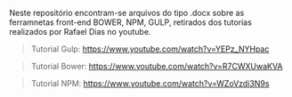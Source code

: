 Neste repositório encontram-se arquivos do tipo .docx sobre as ferramnetas front-end BOWER, NPM, GULP, retirados dos tutorias realizados por Rafael Dias no youtube.

>Tutorial Gulp: https://www.youtube.com/watch?v=YEPz_NYHpac

>Tutorial Bower: https://www.youtube.com/watch?v=R7CWXUwaKVA

>Tutorial NPM: https://www.youtube.com/watch?v=WZoVzdi3N9s
